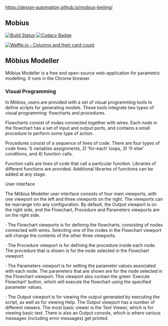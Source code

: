 https://design-automation.github.io/mobius-beijing/

## Mobius 
[![Build Status](https://travis-ci.org/akshatamohanty/mobius-modeller.svg?branch=master)](https://travis-ci.org/akshatamohanty/mobius-modeller)
[![Codacy Badge](https://api.codacy.com/project/badge/Grade/ed1412eb9a4549c59e5f08aace8c77f7)](https://www.codacy.com/app/akshatamohanty/mobius-modeller?utm_source=github.com&amp;utm_medium=referral&amp;utm_content=akshatamohanty/mobius-modeller&amp;utm_campaign=Badge_Grade)

[![Waffle.io - Columns and their card count](https://badge.waffle.io/phtj/mobius-modeller.svg?columns=all)](https://waffle.io/phtj/mobius-modeller)

## Möbius Modeller
Möbius Modeller is a free and open-source web-application for parametric modelling. It runs in the Chrome browser.

### Visual Programming

In Möbius, users are provided with a set of visual programming tools to
define scripts for generating models. These tools integrate two types of
visual programming: flowcharts and procedures.
   

Flowcharts consist of nodes connected together with wires. Each node in the
flowchart has a set of input and output ports, and contains a small
procedure to perform some type of action.


Procedures consist of a sequence of lines of code. There are four types of
code lines: 1) variables assignments, 2) ‘for-each’ loops, 3) ‘if-else’
conditions, and 4) function calls.


Function calls are lines of code that call a particular function. Libraries
of different functions are provided. Additional libraries of functions can
be added at any stage.

User Interface

The Möbius Modeller user interface consists of four main viewports, with
one viewport on the left and three viewports on the right. The viewports
can be rearrange into any configuration. By default, the Output viewport is
on the right side, and the Flowchart, Procedure and Parameters viewports
are on the right side.


· The Flowchart viewports is for defining the flowcharts, consisting of
nodes connected with wires. Selecting one of the nodes in the Flowchart
viewport will change the contents of the other three viewports.


· The Procedure viewport is for defining the procedure inside each node.
The procedure that is shown is for the node selected in the Flowchart
viewport.


· The Parameters viewport is for setting the parameter values associated
with each node. The parameters that are shown are for the node selected in
the Flowchart viewport. This viewport also contain the green ‘Execute
Flowchart’ button, which will execute the flowchart using the specified
parameter values.


· The Output viewport is for viewing the output generated by executing the
script, as well as for viewing Help. The Output viewport has a number of
different viewers. The most basic viewer is the Text Viewer, which is for
viewing basic text. There is also an Output console, which is where various
messages (including error messages) get printed.
